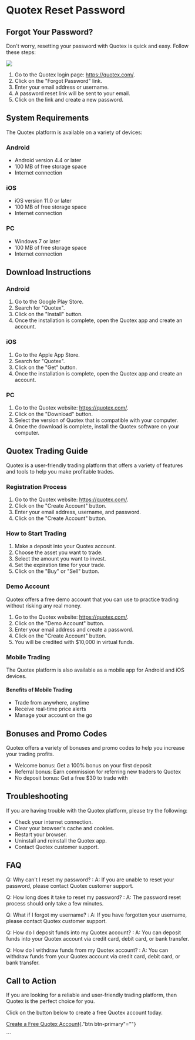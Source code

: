 # Quotex Reset Password

## Forgot Your Password?

Don\'t worry, resetting your password with Quotex is quick and easy.
Follow these steps:

[![](https://static.quotex.io/files/4_en/300_250.jpg)](https://traff.sbs/brokerqxlid)

1.  Go to the Quotex login page: https://quotex.com/.
2.  Click on the "Forgot Password" link.
3.  Enter your email address or username.
4.  A password reset link will be sent to your email.
5.  Click on the link and create a new password.

## System Requirements

The Quotex platform is available on a variety of devices:

### Android

-   Android version 4.4 or later
-   100 MB of free storage space
-   Internet connection

### iOS

-   iOS version 11.0 or later
-   100 MB of free storage space
-   Internet connection

### PC

-   Windows 7 or later
-   100 MB of free storage space
-   Internet connection

## Download Instructions

### Android

1.  Go to the Google Play Store.
2.  Search for "Quotex".
3.  Click on the "Install" button.
4.  Once the installation is complete, open the Quotex app and create an
    account.

### iOS

1.  Go to the Apple App Store.
2.  Search for "Quotex".
3.  Click on the "Get" button.
4.  Once the installation is complete, open the Quotex app and create an
    account.

### PC

1.  Go to the Quotex website: https://quotex.com/.
2.  Click on the "Download" button.
3.  Select the version of Quotex that is compatible with your computer.
4.  Once the download is complete, install the Quotex software on your
    computer.

## Quotex Trading Guide

Quotex is a user-friendly trading platform that offers a variety of
features and tools to help you make profitable trades.

### Registration Process

1.  Go to the Quotex website: https://quotex.com/.
2.  Click on the "Create Account" button.
3.  Enter your email address, username, and password.
4.  Click on the "Create Account" button.

### How to Start Trading

1.  Make a deposit into your Quotex account.
2.  Choose the asset you want to trade.
3.  Select the amount you want to invest.
4.  Set the expiration time for your trade.
5.  Click on the "Buy" or "Sell" button.

### Demo Account

Quotex offers a free demo account that you can use to practice trading
without risking any real money.

1.  Go to the Quotex website: https://quotex.com/.
2.  Click on the "Demo Account" button.
3.  Enter your email address and create a password.
4.  Click on the "Create Account" button.
5.  You will be credited with \$10,000 in virtual funds.

### Mobile Trading

The Quotex platform is also available as a mobile app for Android and
iOS devices.

#### Benefits of Mobile Trading

-   Trade from anywhere, anytime
-   Receive real-time price alerts
-   Manage your account on the go

## Bonuses and Promo Codes

Quotex offers a variety of bonuses and promo codes to help you increase
your trading profits.

-   Welcome bonus: Get a 100% bonus on your first deposit
-   Referral bonus: Earn commission for referring new traders to Quotex
-   No deposit bonus: Get a free \$30 to trade with

## Troubleshooting

If you are having trouble with the Quotex platform, please try the
following:

-   Check your internet connection.
-   Clear your browser\'s cache and cookies.
-   Restart your browser.
-   Uninstall and reinstall the Quotex app.
-   Contact Quotex customer support.

## FAQ

Q: Why can\'t I reset my password?
:   A: If you are unable to reset your password, please contact Quotex
    customer support.

Q: How long does it take to reset my password?
:   A: The password reset process should only take a few minutes.

Q: What if I forgot my username?
:   A: If you have forgotten your username, please contact Quotex
    customer support.

Q: How do I deposit funds into my Quotex account?
:   A: You can deposit funds into your Quotex account via credit card,
    debit card, or bank transfer.

Q: How do I withdraw funds from my Quotex account?
:   A: You can withdraw funds from your Quotex account via credit card,
    debit card, or bank transfer.

## Call to Action

If you are looking for a reliable and user-friendly trading platform,
then Quotex is the perfect choice for you.

Click on the button below to create a free Quotex account today.

[Create a Free Quotex
Account](\%22https://traff.sbs/brokerqxsignup\%22){."btn
btn-primary"=""}

\`\`\`

